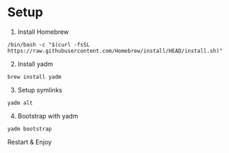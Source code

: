 # Setup

1. Install Homebrew

```shell
/bin/bash -c "$(curl -fsSL https://raw.githubusercontent.com/Homebrew/install/HEAD/install.sh)"
```

2. Install yadm

```shell
brew install yadm
```

3. Setup symlinks

```shell
yadm alt
```

4. Bootstrap with yadm
```shell
yadm bootstrap
```

Restart & Enjoy

